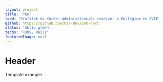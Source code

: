 ```yaml
---
layout: project
title: 'PéK'
lead: 'Profilok és Körök: Adminisztrációs rendszer a Kollégium és SVIE számára.'
github: https://github.com/kir-dev/pek-next
status: 'Aktív green'
techs: 'Ruby, Rails'
featuredImage: null
---
```


# Header

Template example.
